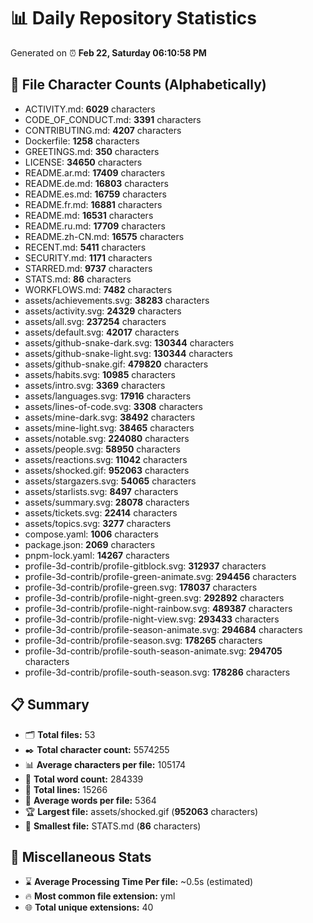 # 📊 Daily Repository Statistics
Generated on ⏰ **Feb 22, Saturday 06:10:58 PM**

## 📂 File Character Counts (Alphabetically)
- ACTIVITY.md: **6029** characters
- CODE_OF_CONDUCT.md: **3391** characters
- CONTRIBUTING.md: **4207** characters
- Dockerfile: **1258** characters
- GREETINGS.md: **350** characters
- LICENSE: **34650** characters
- README.ar.md: **17409** characters
- README.de.md: **16803** characters
- README.es.md: **16759** characters
- README.fr.md: **16881** characters
- README.md: **16531** characters
- README.ru.md: **17709** characters
- README.zh-CN.md: **16575** characters
- RECENT.md: **5411** characters
- SECURITY.md: **1171** characters
- STARRED.md: **9737** characters
- STATS.md: **86** characters
- WORKFLOWS.md: **7482** characters
- assets/achievements.svg: **38283** characters
- assets/activity.svg: **24329** characters
- assets/all.svg: **237254** characters
- assets/default.svg: **42017** characters
- assets/github-snake-dark.svg: **130344** characters
- assets/github-snake-light.svg: **130344** characters
- assets/github-snake.gif: **479820** characters
- assets/habits.svg: **10985** characters
- assets/intro.svg: **3369** characters
- assets/languages.svg: **17916** characters
- assets/lines-of-code.svg: **3308** characters
- assets/mine-dark.svg: **38492** characters
- assets/mine-light.svg: **38465** characters
- assets/notable.svg: **224080** characters
- assets/people.svg: **58950** characters
- assets/reactions.svg: **11042** characters
- assets/shocked.gif: **952063** characters
- assets/stargazers.svg: **54065** characters
- assets/starlists.svg: **8497** characters
- assets/summary.svg: **28078** characters
- assets/tickets.svg: **22414** characters
- assets/topics.svg: **3277** characters
- compose.yaml: **1006** characters
- package.json: **2069** characters
- pnpm-lock.yaml: **14267** characters
- profile-3d-contrib/profile-gitblock.svg: **312937** characters
- profile-3d-contrib/profile-green-animate.svg: **294456** characters
- profile-3d-contrib/profile-green.svg: **178037** characters
- profile-3d-contrib/profile-night-green.svg: **292892** characters
- profile-3d-contrib/profile-night-rainbow.svg: **489387** characters
- profile-3d-contrib/profile-night-view.svg: **293433** characters
- profile-3d-contrib/profile-season-animate.svg: **294684** characters
- profile-3d-contrib/profile-season.svg: **178265** characters
- profile-3d-contrib/profile-south-season-animate.svg: **294705** characters
- profile-3d-contrib/profile-south-season.svg: **178286** characters

## 📋 Summary
- 🗂️ **Total files:** 53
- ✒️ **Total character count:** 5574255
- 📊 **Average characters per file:** 105174
- 📝 **Total word count:** 284339
- 🧾 **Total lines:** 15266
- 📐 **Average words per file:** 5364
- 🏆 **Largest file:** assets/shocked.gif (**952063** characters)
- 🥉 **Smallest file:** STATS.md (**86** characters)

## 🌟 Miscellaneous Stats
- ⌛ **Average Processing Time Per file:** ~0.5s (estimated)
- 🔥 **Most common file extension:** yml
- 🌐 **Total unique extensions:** 40
